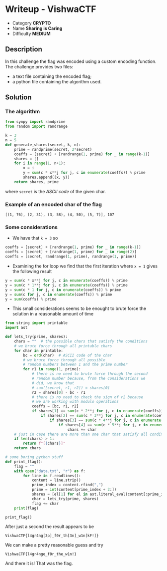 # **Writeup - VishwaCTF**

* Category **CRYPTO**
* Name **Sharing is Caring**
* Difficulty **MEDIUM**


## Description
In this challenge the flag was encoded using a custom encoding function.
The challenge provides two files:
* a text file containing the encoded flag;
* a python file containing the algorithm used.


## **Solution**
### The **algorithm**
```Python
from sympy import randprime
from random import randrange

k = 3
n = 5
def generate_shares(secret, k, n):
    prime = randprime(secret, 2*secret)
    coeffs = [secret] + [randrange(1, prime) for _ in range(k-1)]
    shares = []
    for i in range(1, n+1):
        x = i
        y = sum(c * x**j for j, c in enumerate(coeffs)) % prime
        shares.append((x, y))
    return shares, prime
```

where `secret` is the _ASCII code_ of the given char.

### Example of an encoded char of the **flag**

```
[(1, 76), (2, 31), (3, 58), (4, 50), (5, 7)], 107
```

### Some considerations
* We have that `k = 3` so

```Python
coeffs = [secret] + [randrange(1, prime) for _ in range(k-1)]
coeffs = [secret] + [randrange(1, prime) for _ in range(2)]
coeffs = [secret, randrange(1, prime), randrange(1, prime)]
```

* Examining the for loop we find that the first iteration where `x = 1` gives the following result

```Python
y = sum(c * x**j for j, c in enumerate(coeffs)) % prime
y = sum(c * 1**j for j, c in enumerate(coeffs)) % prime
y = sum(c * 1 for j, c in enumerate(coeffs)) % prime
y = sum(c for j, c in enumerate(coeffs)) % prime
y = sum(coeffs) % prime
```

* This small considerations seems to be enought to brute force the solution in a reasonable amount of time


```Python
from string import printable
import ast

def lets_try(prime, shares):
	chars = ""  # the possible chars that satisfy the conditions
    # we brute force through all printable chars
	for char in printable:
		bc = ord(char)  # ASCII code of the char
        # we brute force through all possible 
        # random numbers between 1 and the prime number
		for r1 in range(1, prime):
            # there is no need to brute force through the second
            # random number because, from the considerations we 
            # did, we know that 
            # sum([secret, r1, r2]) = shares[0]
			r2 = shares[0] - bc - r1
            # there is no need to check the sign of r2 because
            # we are working with modulo operations
			coeffs = [bc, r1, r2]
			if shares[1] == sum(c * 2**j for j, c in enumerate(coeffs)) % prime:
				if shares[2] == sum(c * 3**j for j, c in enumerate(coeffs)) % prime:
					if shares[3] == sum(c * 4**j for j, c in enumerate(coeffs)) % prime:
						if shares[4] == sum(c * 5**j for j, c in enumerate(coeffs)) % prime:
							chars += char
    # just in case there are more than one char that satisfy all conditions
	if len(chars) > 1:
		return f"[{chars}]"
	return chars

# some boring python stuff
def print_flag():
	flag = ""
	with open("data.txt", "r") as f:
		for line in f.readlines():
			content = line.strip()
			prime_index = content.rfind(",")
			prime = int(content[prime_index + 2:])
			shares = [el[1] for el in ast.literal_eval(content[:prime_index])]
			char = lets_try(prime, shares)
			flag += char
	print(flag)

print_flag()
```


After just a second the result appears to be 

```
VishwaCTF{l4gr4ng[3p]_f0r_th[3n]_w1n[kF!]}
```

We can make a pretty reasonable guess and try

```
VishwaCTF{l4gr4nge_f0r_the_w1n!}
```

And there it is! That was the flag.
